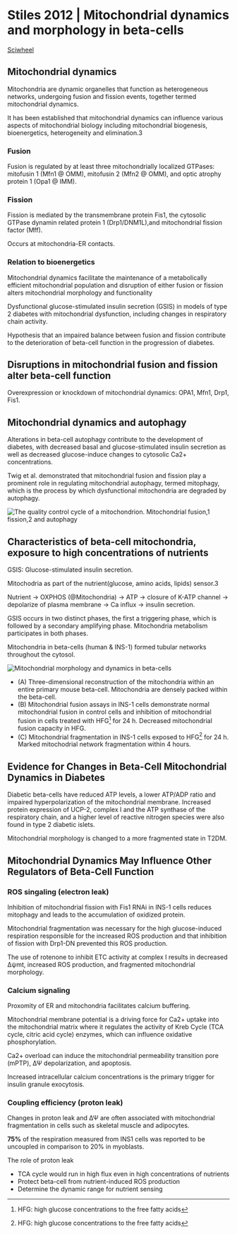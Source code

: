 # Stiles 2012 | Mitochondrial dynamics and morphology in beta-cells


[Sciwheel](https://sciwheel.com/work/#/items/6050486)

<!--more-->

## Mitochondrial dynamics

Mitochondria are dynamic organelles that function as heterogeneous networks, undergoing fusion and fission events, together termed mitochondrial dynamics.

It has been established that mitochondrial dynamics can influence various aspects of mitochondrial biology including mitochondrial biogenesis, bioenergetics, heterogeneity and elimination.3

### Fusion

Fusion is regulated by at least three mitochondrially localized GTPases: mitofusin 1 (Mfn1 @ OMM), mitofusin 2 (Mfn2 @ OMM), and optic atrophy protein 1 (Opa1 @ IMM).

### Fission

Fission is mediated by the transmembrane protein Fis1, the cytosolic GTPase dynamin related protein 1 (Drp1/DNM1L),and mitochondrial fission factor (Mff).

Occurs at mitochondria-ER contacts.

### Relation to bioenergetics

Mitochondrial dynamics facilitate the maintenance of a metabolically efficient mitochondrial population and disruption of either fusion or fission alters mitochondrial morphology and functionality

Dysfunctional glucose-stimulated insulin secretion (GSIS) in models of type 2 diabetes with mitochondrial dysfunction, including changes in respiratory chain activity.

Hypothesis that an impaired balance between fusion and fission contribute to the deterioration of beta-cell function in the progression of diabetes.

## Disruptions in mitochondrial fusion and fission alter beta-cell function

Overexpression or knockdown of mitochondrial dynamics: OPA1, Mfn1, Drp1, Fis1.

## Mitochondrial dynamics and autophagy

Alterations in beta-cell autophagy contribute to the development of diabetes, with decreased basal and glucose-stimulated insulin secretion as well as decreased glucose-induce changes to cytosolic Ca2+ concentrations.

Twig et al. demonstrated that mitochondrial fusion and fission play a prominent role in regulating mitochondrial autophagy, termed mitophagy, which is the process by which dysfunctional mitochondria are degraded by autophagy.

![](https://ars.els-cdn.com/content/image/1-s2.0-S1521690X12000656-gr2_lrg.jpg "The quality control cycle of a mitochondrion. Mitochondrial fusion,1 fission,2 and autophagy")

## Characteristics of beta-cell mitochondria, exposure to high concentrations of nutrients

GSIS: Glucose-stimulated insulin secretion.

Mitochodria as part of the nutrient(glucose, amino acids, lipids) sensor.3

Nutrient -> OXPHOS (@Mitochondria) -> ATP -> closure of K-ATP channel -> depolarize of plasma membrane -> Ca influx -> insulin secretion.

GSIS occurs in two distinct phases, the first a triggering phase, which is followed by a secondary amplifying phase. Mitochondria metabolism participates in both phases.

Mitochondria in beta-cells (human & INS-1) formed tubular networks throughout the cytosol.

![](https://ars.els-cdn.com/content/image/1-s2.0-S1521690X12000656-gr1_lrg.jpg "Mitochondrial morphology and dynamics in beta-cells")

- (A) Three-dimensional reconstruction of the mitochondria within an entire primary mouse beta-cell. Mitochondria are densely packed within the beta-cell.
- (B) Mitochondrial fusion assays in INS-1 cells demonstrate normal mitochondrial fusion in control cells and inhibition of mitochondrial fusion in cells treated with HFG[^HFG] for 24 h. Decreased mitochondrial fusion capacity in HFG.
- (C) Mitochondrial fragmentation in INS-1 cells exposed to HFG[^HFG] for 24 h. Marked mitochodrial network fragmentation within 4 hours.

[^HFG]: HFG: high glucose concentrations to the free fatty acids

## Evidence for Changes in Beta-Cell Mitochondrial Dynamics in Diabetes

Diabetic beta-cells have reduced ATP levels, a lower ATP/ADP ratio and impaired hyperpolarization of the mitochondrial membrane. Increased protein expression of UCP-2, complex I and the ATP synthase of the respiratory chain, and a higher level of reactive nitrogen species were also found in type 2 diabetic islets.

Mitochondrial morphology is changed to a more fragmented state in T2DM.

## Mitochondrial Dynamics May Influence Other Regulators of Beta-Cell Function

### ROS singaling (electron leak)

Inhibition of mitochondrial fission with Fis1 RNAi in INS-1 cells reduces mitophagy and leads to the accumulation of oxidized protein.

Mitochondrial fragmentation was necessary for the high glucose-induced respiration responsible for the increased ROS production and that inhibition of fission with Drp1-DN prevented this ROS production.

The use of rotenone to inhibit ETC activity at complex I results in decreased ∆ψmt, increased ROS production, and fragmented mitochondrial morphology.

### Calcium signaling

Proxomity of ER and mitochondria facilitates calcium buffering.

Mitochondrial membrane potential is a driving force for Ca2+ uptake into the mitochondrial matrix where it regulates the activity of Kreb Cycle (TCA cycle, citric acid cycle) enzymes, which can influence oxidative phosphorylation.

Ca2+ overload can induce the mitochondrial permeability transition pore (mPTP), ΔΨ depolarization, and apoptosis.

Increased intracellular calcium concentrations is the primary trigger for insulin granule exocytosis.

### Coupling efficiency (proton leak)

Changes in proton leak and ΔΨ are often associated with mitochondrial fragmentation in cells such as skeletal muscle and adipocytes.

**75%** of the respiration measured from INS1 cells was reported to be uncoupled in comparison to 20% in myoblasts.

The role of proton leak
- TCA cycle would run in high flux even in high concentrations of nutrients
- Protect beta-cell from nutrient-induced ROS production
- Determine the dynamic range for nutrient sensing

